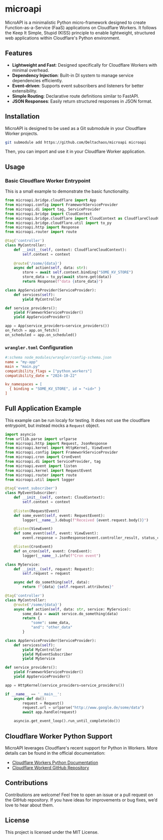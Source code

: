 # microapi

MicroAPI is a minimalistic Python micro-framework designed to create Function-as-a-Service (FaaS) applications on Cloudflare Workers. It follows the Keep It Simple, Stupid (KISS) principle to enable lightweight, structured web applications within Cloudflare's Python environment.

## Features

- **Lightweight and Fast**: Designed specifically for Cloudflare Workers with minimal overhead.
- **Dependency Injection**: Built-in DI system to manage service dependencies efficiently.
- **Event-driven**: Supports event subscribers and listeners for better extensibility.
- **Simple Routing**: Declarative route definitions similar to FastAPI.
- **JSON Responses**: Easily return structured responses in JSON format.

## Installation

MicroAPI is designed to be used as a Git submodule in your Cloudflare Worker projects.

```sh
git submodule add https://github.com/Deltachaos/microapi microapi
```

Then, you can import and use it in your Cloudflare Worker application.

## Usage

### Basic Cloudflare Worker Entrypoint

This is a small example to demonstrate the basic functionality.

```python
from microapi.bridge.cloudflare import App
from microapi.config import FrameworkServiceProvider
from microapi.di import tag, ServiceProvider
from microapi.bridge import CloudContext
from microapi.bridge.cloudflare import CloudContext as CloudflareCloudContext
from microapi.bridge.cloudflare.util import to_py
from microapi.http import Response
from microapi.router import route

@tag('controller')
class MyController:
    def __init__(self, context: CloudflareCloudContext):
        self.context = context
    
    @route('/some/{data}')
    async def action(self, data: str):
        store = await self.context.binding("SOME_KV_STORE")
        store_data = to_py(await store.get(data))
        return Response(f"data {store_data}")

class AppServiceProvider(ServiceProvider):
    def services(self):
        yield MyController

def service_providers():
    yield FrameworkServiceProvider()
    yield AppServiceProvider()

app = App(service_providers=service_providers())
on_fetch = app.on_fetch()
on_scheduled = app.on_scheduled()
```

### `wrangler.toml` Configuration

```ini
#:schema node_modules/wrangler/config-schema.json
name = "my-app"
main = "main.py"
compatibility_flags = ["python_workers"]
compatibility_date = "2024-10-22"

kv_namespaces = [
  { binding = "SOME_KV_STORE", id = "<id>" }
]
```

## Full Application Example

This example can be run localy for testing. It does not use the cloudflare entrypoint, but instead mocks a `Request` object.

```python
import asyncio
from urllib.parse import urlparse
from microapi.http import Request, JsonResponse
from microapi.kernel import HttpKernel, ViewEvent
from microapi.config import FrameworkServiceProvider
from microapi.cron import CronEvent
from microapi.di import ServiceProvider, tag
from microapi.event import listen
from microapi.kernel import RequestEvent
from microapi.router import route
from microapi.util import logger

@tag('event_subscriber')
class MyEventSubscriber:
    def __init__(self, context: CloudContext):
        self.context = context
    
    @listen(RequestEvent)
    def some_event(self, event: RequestEvent):
        logger(__name__).debug(f"Received {event.request.body()}")

    @listen(ViewEvent)
    def some_event(self, event: ViewEvent):
        event.response = JsonResponse(event.controller_result, status_code=400, headers={"X-Some-Header": "value"})

    @listen(CronEvent)
    def on_cron(self, event: CronEvent):
        logger(__name__).info(f"Cron event")

class MyService:
    def __init__(self, request: Request):
        self.request = request

    async def do_something(self, data):
        return f"{data} {self.request.attributes}"

@tag('controller')
class MyController:
    @route('/some/{data}')
    async def action(self, data: str, service: MyService):
        some_data = await service.do_something(data)
        return {
            "some": some_data,
            "and": "other_data"
        }

class AppServiceProvider(ServiceProvider):
    def services(self):
        yield MyController
        yield MyEventSubscriber
        yield MyService

def service_providers():
    yield FrameworkServiceProvider()
    yield AppServiceProvider()

app = HttpKernel(service_providers=service_providers())

if __name__ == '__main__':
    async def do():
        request = Request()
        request.url = urlparse("http://www.google.de/some/data")
        await app.handle(request)

    asyncio.get_event_loop().run_until_complete(do())
```

## Cloudflare Worker Python Support

MicroAPI leverages Cloudflare's recent support for Python in Workers. More details can be found in the official documentation:

- [Cloudflare Workers Python Documentation](https://developers.cloudflare.com/workers/languages/python/)
- [Cloudflare Workerd GitHub Repository](https://github.com/cloudflare/workerd)

## Contributions

Contributions are welcome! Feel free to open an issue or a pull request on the GitHub repository. If you have ideas for improvements or bug fixes, we’d love to hear about them.

## License

This project is licensed under the MIT License.

